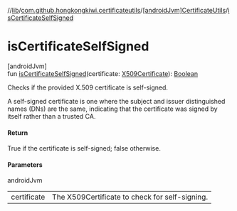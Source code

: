 //[lib](../../../index.md)/[com.github.hongkongkiwi.certificateutils](../index.md)/[[androidJvm]CertificateUtils](index.md)/[isCertificateSelfSigned](is-certificate-self-signed.md)

# isCertificateSelfSigned

[androidJvm]\
fun [isCertificateSelfSigned](is-certificate-self-signed.md)(certificate: [X509Certificate](https://developer.android.com/reference/kotlin/java/security/cert/X509Certificate.html)): [Boolean](https://kotlinlang.org/api/latest/jvm/stdlib/kotlin/-boolean/index.html)

Checks if the provided X.509 certificate is self-signed.

A self-signed certificate is one where the subject and issuer distinguished names (DNs) are the same, indicating that the certificate was signed by itself rather than a trusted CA.

#### Return

True if the certificate is self-signed; false otherwise.

#### Parameters

androidJvm

| | |
|---|---|
| certificate | The X509Certificate to check for self-signing. |
